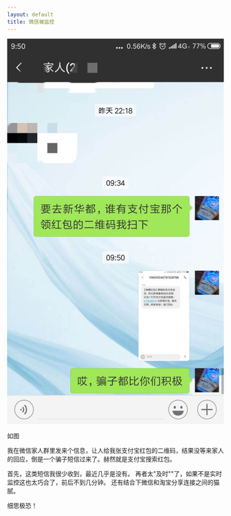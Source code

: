 ```yaml
---
layout: default
title: 微信被监控
---
```


![](/imgs/wechat-monitor.jpg)

如图

我在微信家人群里发来个信息，让人给我张支付宝红包的二维码，结果没等来家人的回应，倒是一个骗子短信过来了。赫然就是支付宝搜索红包。

首先，这类短信我很少收到，最近几乎是没有。
再者太"及时""了，如果不是实时监控这也太巧合了，前后不到几分钟。
还有结合下微信和淘宝分享连接之间的猫腻。

细思极恐！
